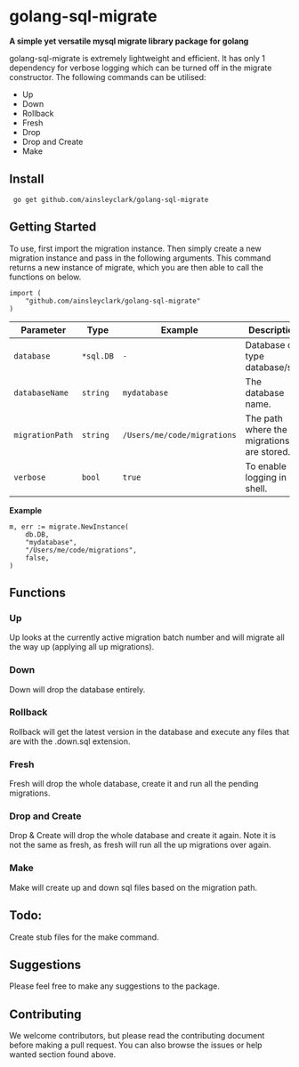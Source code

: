 # golang-sql-migrate

__A simple yet versatile mysql migrate library package for golang__

golang-sql-migrate is extremely lightweight and efficient. It has only 1 dependency for verbose logging which can be turned off in the migrate constructor. The following commands can be utilised:
* Up
* Down
* Rollback
* Fresh
* Drop
* Drop and Create
* Make

## Install
`` go get github.com/ainsleyclark/golang-sql-migrate``

## Getting Started
To use, first import the migration instance.
Then simply create a new migration instance and pass in the following arguments. This command returns a new instance of migrate, which you are then able to call the functions on below.

```
import (
	"github.com/ainsleyclark/golang-sql-migrate"
)
```

| Parameter | Type | Example | Description |
|-----------|------|---------|-------------|
| `database` | `*sql.DB` | `-` | Database of type database/sql. |
| `databaseName` | `string` | `mydatabase` | The database name. |
| `migrationPath` | `string` | `/Users/me/code/migrations` | The path where the migrations are stored. |
| `verbose` | `bool` | `true` | To enable logging in shell. |

__Example__
```
m, err := migrate.NewInstance(
    db.DB,
    "mydatabase",
    "/Users/me/code/migrations",
    false,
)
```

## Functions

### Up
Up looks at the currently active migration batch number and will migrate all the way up (applying all up migrations).

### Down
Down will drop the database entirely.

### Rollback 
Rollback will get the latest version in the database and execute any files that are with the .down.sql extension.

### Fresh
Fresh will drop the whole database, create it and run all the pending migrations.

### Drop and Create
Drop & Create will drop the whole database and create it again. Note it is not the same as fresh, as fresh will run all the up migrations over again.

### Make
Make will create up and down sql files based on the migration path.

## Todo:
Create stub files for the make command.

## Suggestions
Please feel free to make any suggestions to the package.

## Contributing
We welcome contributors, but please read the contributing document before making a pull request. You can also browse the issues or help wanted section found above.

